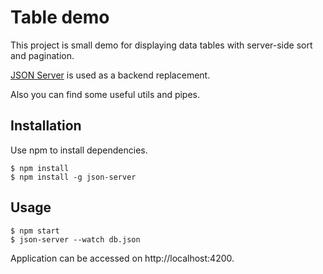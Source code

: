 # Table demo

This project is small demo for displaying data tables with server-side sort and pagination.

[JSON Server](https://www.npmjs.com/package/json-server) is used as a backend replacement.

Also you can find some useful utils and pipes.

## Installation

Use npm to install dependencies.

```
$ npm install
$ npm install -g json-server
```

## Usage

```
$ npm start
$ json-server --watch db.json
```

Application can be accessed on http://localhost:4200.

